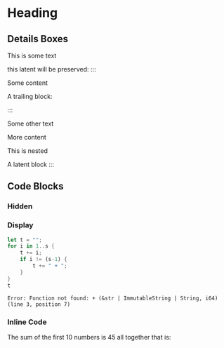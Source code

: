 # Heading

## Details Boxes

This is some text

this latent will be preserved:
:::

<div role="alert" class="alert alert-info">

Some content

</div>

A trailing block:

:::

Some other text


<div class="admonition note">

More content

<div class="admonition tip">

This is nested

</div>

</div>

A latent block
:::

## Code Blocks

### Hidden


### Display

<div class="rhai-display">

```rust
let t = "";
for i in 1..s {
    t += i;
    if i != (s-1) {
        t += " + ";
    }
}
t
```
<div class="rhai-out">

```
Error: Function not found: + (&str | ImmutableString | String, i64) (line 3, position 7)
```
</div>
</div>

### Inline Code

The sum of the first 10 numbers is 45 all together that is: 